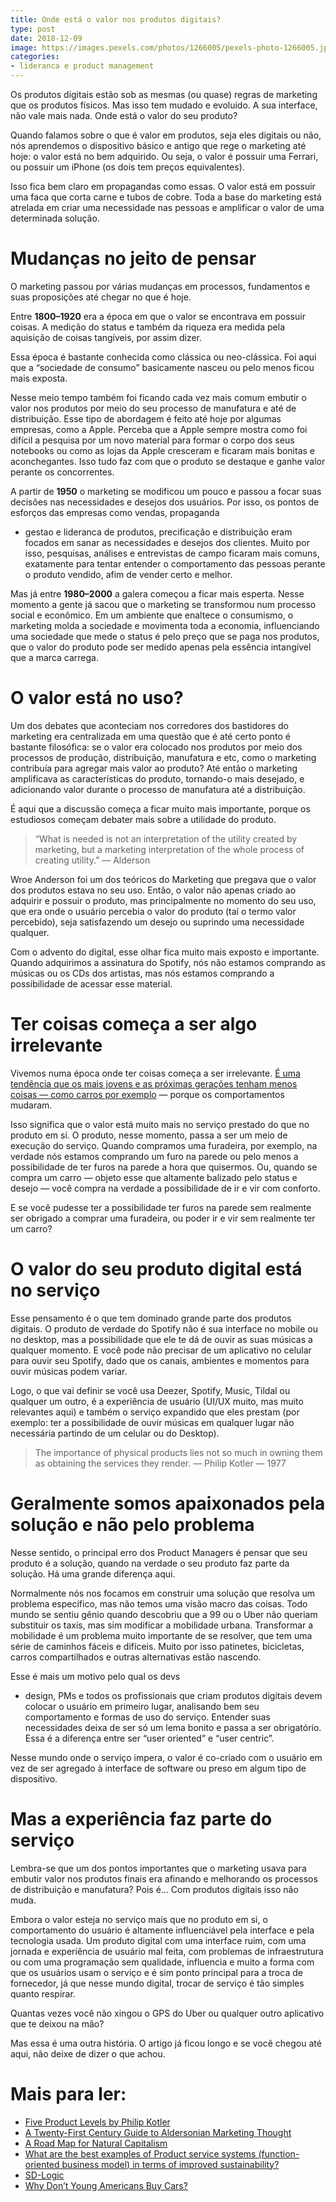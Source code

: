 ```yaml
---
title: Onde está o valor nos produtos digitais?
type: post
date: 2018-12-09
image: https://images.pexels.com/photos/1266005/pexels-photo-1266005.jpeg
categories:
- lideranca e product management
---
```



Os produtos digitais estão sob as mesmas (ou quase) regras de marketing que os
produtos físicos. Mas isso tem mudado e evoluído. A sua interface, não vale mais
nada. Onde está o valor do seu produto?

Quando falamos sobre o que é valor em produtos, seja eles digitais ou não, nós
aprendemos o dispositivo básico e antigo que rege o marketing até hoje: o valor
está no bem adquirido. Ou seja, o valor é possuir uma Ferrari, ou possuir um
iPhone (os dois tem preços equivalentes).

Isso fica bem claro em propagandas como essas. O valor está em possuir uma faca
que corta carne e tubos de cobre. Toda a base do marketing está atrelada em
criar uma necessidade nas pessoas e amplificar o valor de uma determinada
solução.

# Mudanças no jeito de pensar

O marketing passou por várias mudanças em processos, fundamentos e suas
proposições até chegar no que é hoje.

Entre **1800–1920** era a época em que o valor se encontrava em possuir coisas.
A medição do status e também da riqueza era medida pela aquisição de coisas
tangíveis, por assim dizer.

Essa época é bastante conhecida como clássica ou neo-clássica. Foi aqui que a
“sociedade de consumo” basicamente nasceu ou pelo menos ficou mais exposta.

Nesse meio tempo também foi ficando cada vez mais comum embutir o valor nos
produtos por meio do seu processo de manufatura e até de distribuição. Esse tipo
de abordagem é feito até hoje por algumas empresas, como a Apple. Perceba que a
Apple sempre mostra como foi difícil a pesquisa por um novo material para formar
o corpo dos seus notebooks ou como as lojas da Apple cresceram e ficaram mais
bonitas e aconchegantes. Isso tudo faz com que o produto se destaque e ganhe
valor perante os concorrentes.

A partir de **1950** o marketing se modificou um pouco e passou a focar suas
decisões nas necessidades e desejos dos usuários. Por isso, os pontos de
esforços das empresas como vendas, propaganda
- gestao e lideranca de produtos, precificação
e distribuição eram focados em sanar as necessidades e desejos dos clientes.
Muito por isso, pesquisas, análises e entrevistas de campo ficaram mais comuns,
exatamente para tentar entender o comportamento das pessoas perante o produto
vendido, afim de vender certo e melhor.

Mas já entre **1980–2000** a galera começou a ficar mais esperta. Nesse momento
a gente já sacou que o marketing se transformou num processo social e econômico.
Em um ambiente que enaltece o consumismo, o marketing molda a sociedade e
movimenta toda a economia, influenciando uma sociedade que mede o status é pelo
preço que se paga nos produtos, que o valor do produto pode ser medido apenas
pela essência intangível que a marca carrega.

# O valor está no uso?

Um dos debates que aconteciam nos corredores dos bastidores do marketing era centralizada em uma questão que é até certo ponto é bastante filosófica: se o valor era colocado nos produtos por meio dos processos de produção, distribuição, manufatura e etc, como o marketing contribuía para agregar mais valor ao produto? Até então o marketing amplificava as características do produto, tornando-o mais desejado, e adicionando valor durante o processo de manufatura até a distribuição.

É aqui que a discussão começa a ficar muito mais importante, porque os
estudiosos começam debater mais sobre a utilidade do produto.

> “What is needed is not an interpretation of the utility created by marketing,
> but a marketing interpretation of the whole process of creating utility.” —
Alderson

Wroe Anderson foi um dos teóricos do Marketing que pregava que o valor dos
produtos estava no seu uso. Então, o valor não apenas criado ao adquirir e
possuir o produto, mas principalmente no momento do seu uso, que era onde o
usuário percebia o valor do produto (taí o termo valor percebido), seja
satisfazendo um desejo ou suprindo uma necessidade qualquer.

Com o advento do digital, esse olhar fica muito mais exposto e importante.
Quando adquirimos a assinatura do Spotify, nós não estamos comprando as músicas
ou os CDs dos artistas, mas nós estamos comprando a possibilidade de acessar
esse material.

# Ter coisas começa a ser algo irrelevante

Vivemos numa época onde ter coisas começa a ser irrelevante. [É uma tendência
que os mais jovens e as próximas gerações tenham menos coisas — como carros por
exemplo](https://www.forbes.com/sites/quora/2017/10/16/why-millennials-are-buying-fewer-cars-than-older-generations/#1c0053cb7726)
— porque os comportamentos mudaram.

Isso significa que o valor está muito mais no serviço prestado do que no produto
em si. O produto, nesse momento, passa a ser um meio de execução do serviço.
Quando compramos uma furadeira, por exemplo, na verdade nós estamos comprando
um furo na parede ou pelo menos a possibilidade de ter furos na parede a hora
que quisermos. Ou, quando se compra um carro — objeto esse que altamente
balizado pelo status e desejo — você compra na verdade a possibilidade de ir e
vir com conforto.

E se você pudesse ter a possibilidade ter furos na parede sem realmente ser
obrigado a comprar uma furadeira, ou poder ir e vir sem realmente ter um carro?

# O valor do seu produto digital está no serviço

Esse pensamento é o que tem dominado grande parte dos produtos digitais. O
produto de verdade do Spotify não é sua interface no mobile ou no desktop, mas a
possibilidade que ele te dá de ouvir as suas músicas a qualquer momento. E você
pode não precisar de um aplicativo no celular para ouvir seu Spotify, dado que
os canais, ambientes e momentos para ouvir músicas podem variar.

Logo, o que vai definir se você usa Deezer, Spotify, Music, Tildal ou qualquer
um outro, é a experiência de usuário (UI/UX muito, mas muito relevantes aqui) e
também o serviço expandido que eles prestam (por exemplo: ter a possibilidade de
ouvir músicas em qualquer lugar não necessária partindo de um celular ou do
Desktop).

> The importance of physical products lies not so much in owning them as obtaining
> the services they render. — Philip Kotler — 1977

# Geralmente somos apaixonados pela solução e não pelo problema

Nesse sentido, o principal erro dos Product Managers é pensar que seu produto é
a solução, quando na verdade o seu produto faz parte da solução. Há uma grande
diferença aqui.

Normalmente nós nos focamos em construir uma solução que resolva um problema
específico, mas não temos uma visão macro das coisas. Todo mundo se sentiu gênio
quando descobriu que a 99 ou o Uber não queriam substituir os taxis, mas sim
modificar a mobilidade urbana. Transformar a mobilidade é um problema muito
importante de se resolver, que tem uma série de caminhos fáceis e difíceis.
Muito por isso patinetes, bicicletas, carros compartilhados e outras
alternativas estão nascendo.

Esse é mais um motivo pelo qual os devs
- design, PMs e todos os profissionais que
criam produtos digitais devem colocar o usuário em primeiro lugar, analisando
bem seu comportamento e formas de uso do serviço. Entender suas necessidades
deixa de ser só um lema bonito e passa a ser obrigatório. Essa é a diferença
entre ser “user oriented” e “user centric”.

Nesse mundo onde o serviço impera, o valor é co-criado com o usuário em vez de
ser agregado à interface de software ou preso em algum tipo de dispositivo.

# Mas a experiência faz parte do serviço

Lembra-se que um dos pontos importantes que o marketing usava para embutir valor
nos produtos finais era afinando e melhorando os processos de distribuição e
manufatura? Pois é… Com produtos digitais isso não muda.

Embora o valor esteja no serviço mais que no produto em si, o comportamento do
usuário é altamente influenciável pela interface e pela tecnologia usada. Um
produto digital com uma interface ruim, com uma jornada e experiência de usuário
mal feita, com problemas de infraestrutura ou com uma programação sem qualidade,
influencia e muito a forma com que os usuários usam o serviço e é sim ponto
principal para a troca de fornecedor, já que nesse mundo digital, trocar de
serviço é tão simples quanto respirar.

Quantas vezes você não xingou o GPS do Uber ou qualquer outro aplicativo que te
deixou na mão?

Mas essa é uma outra história. O artigo já ficou longo e se você chegou até
aqui, não deixe de dizer o que achou.

# Mais para ler:

* [Five Product Levels by Philip
Kotler](https://www.toolshero.com/marketing/five-product-levels-kotler/)
* [A Twenty-First Century Guide to Aldersonian Marketing
Thought](https://books.google.com.br/books?id=HSxDJsXThFUC&pg=PA518&lpg=PA518&dq=marketing+thoughts+dixon+alderson)
* [A Road Map for Natural
Capitalism](https://hbr.org/2007/07/a-road-map-for-natural-capitalism)
* [What are the best examples of Product service systems (function-oriented
business model) in terms of improved
sustainability?](https://www.quora.com/What-are-the-best-examples-of-Product-service-systems-function-oriented-business-model-in-terms-of-improved-sustainability)
* [SD-Logic](http://www.sdlogic.net/index.html)
* [Why Don’t Young Americans Buy
Cars?](https://www.theatlantic.com/business/archive/2012/03/why-dont-young-americans-buy-cars/255001/)
